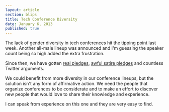```yaml
---
layout: article
section: blips
title: Tech Conference Diversity
date: January 6, 2013
published: true
---
```


The lack of gender diversity in tech conferences hit the tipping point last week. Another all-male lineup was announced and I'm guessing the speaker count being so high added the extra frustration. 

Since then, we have gotten [real pledges](http://support.iawriter.com/help/kb/general-questions/markdown-syntax-reference-guide), [awful satire pledges](http://conferencequotas.com) and countless Twitter arguments.

We could benefit from more diversity in our conference lineups, but the solution isn't any form of affirmative action. We need the people that organize conferences to be considerate and to make an effort to discover new people that would love to share their knowledge and experience. 

I can speak from experience on this one and they are very easy to find.
